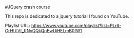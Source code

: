 #JQuery crash course

This repo is dedicated to a jquery tutorial I found on YouTube.

Playlist URL: https://www.youtube.com/playlist?list=PLr6-GrHUlVf_RNxQQkQnEwUiHELmB0fW1